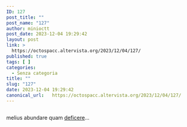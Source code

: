 ```yaml
---
ID: 127
post_title: ""
post_name: "127"
author: minioctt
post_date: 2023-12-04 19:29:42
layout: post
link: >
  https://octospacc.altervista.org/2023/12/04/127/
published: true
tags: [ ]
categories:
  - Senza categoria
title: ""
slug: "127"
date: 2023-12-04 19:29:42
canonical_url:   https://octospacc.altervista.org/2023/12/04/127/
---
```

<!-- wp:image {"id":128,"sizeSlug":"large","linkDestination":"none"} -->
<figure class="wp-block-image size-large"><img src="https://octospacc.github.io/microblog-mirror/assets/uploads/2023/12/Screenshot_20231204-192503_Telegram_X-960x943.png" alt="" class="wp-image-128"/></figure>
<!-- /wp:image -->

<!-- wp:paragraph -->
<p markdown="1">melius abundare quam <a href="https://t.me/OpenTelegramItalia/810656">deficere</a>...</p>
<!-- /wp:paragraph -->